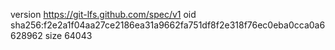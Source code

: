 version https://git-lfs.github.com/spec/v1
oid sha256:f2e2a1f04aa27ce2186ea31a9662fa751df8f2e318f76ec0eba0cca0a6628962
size 64043
